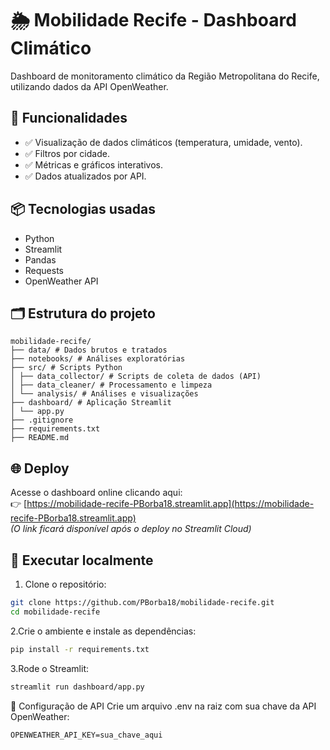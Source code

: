 # 🌦️ Mobilidade Recife - Dashboard Climático

Dashboard de monitoramento climático da Região Metropolitana do Recife, utilizando dados da API OpenWeather.

## 🚀 Funcionalidades

- ✅ Visualização de dados climáticos (temperatura, umidade, vento).
- ✅ Filtros por cidade.
- ✅ Métricas e gráficos interativos.
- ✅ Dados atualizados por API.

## 📦 Tecnologias usadas

- Python
- Streamlit
- Pandas
- Requests
- OpenWeather API

## 🗂️ Estrutura do projeto
```
mobilidade-recife/
├── data/ # Dados brutos e tratados
├── notebooks/ # Análises exploratórias
├── src/ # Scripts Python
│ ├── data_collector/ # Scripts de coleta de dados (API)
│ ├── data_cleaner/ # Processamento e limpeza
│ └── analysis/ # Análises e visualizações
├── dashboard/ # Aplicação Streamlit
│ └── app.py
├── .gitignore
├── requirements.txt
├── README.md
```

## 🌐 Deploy

Acesse o dashboard online clicando aqui:  
👉 [https://mobilidade-recife-PBorba18.streamlit.app](https://mobilidade-recife-PBorba18.streamlit.app)  
*(O link ficará disponível após o deploy no Streamlit Cloud)*

## 🚀 Executar localmente

1. Clone o repositório:

```bash
git clone https://github.com/PBorba18/mobilidade-recife.git
cd mobilidade-recife
```
2.Crie o ambiente e instale as dependências:

```bash
pip install -r requirements.txt
```
3.Rode o Streamlit:
```bash
streamlit run dashboard/app.py
```
🔑 Configuração de API
Crie um arquivo .env na raiz com sua chave da API OpenWeather:
```
OPENWEATHER_API_KEY=sua_chave_aqui
```


